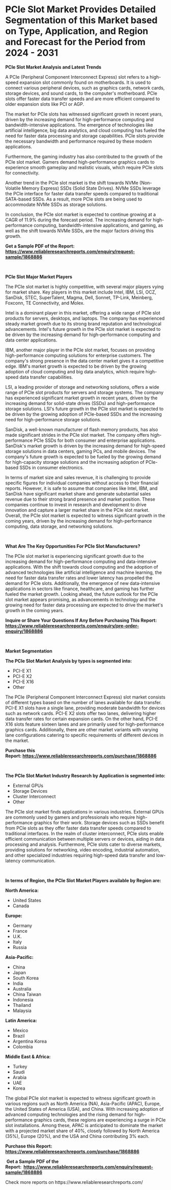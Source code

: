 <p><h1>PCIe Slot Market Provides Detailed Segmentation of this Market based on Type, Application, and Region and Forecast for the Period from 2024 - 2031</h1></p><p><strong>PCIe Slot Market Analysis and Latest Trends</strong></p>
<p><p>A PCIe (Peripheral Component Interconnect Express) slot refers to a high-speed expansion slot commonly found on motherboards. It is used to connect various peripheral devices, such as graphics cards, network cards, storage devices, and sound cards, to the computer's motherboard. PCIe slots offer faster data transfer speeds and are more efficient compared to older expansion slots like PCI or AGP.</p><p>The market for PCIe slots has witnessed significant growth in recent years, driven by the increasing demand for high-performance computing and bandwidth-intensive applications. The emergence of technologies like artificial intelligence, big data analytics, and cloud computing has fueled the need for faster data processing and storage capabilities. PCIe slots provide the necessary bandwidth and performance required by these modern applications.</p><p>Furthermore, the gaming industry has also contributed to the growth of the PCIe slot market. Gamers demand high-performance graphics cards to experience smooth gameplay and realistic visuals, which require PCIe slots for connectivity.</p><p>Another trend in the PCIe slot market is the shift towards NVMe (Non-Volatile Memory Express) SSDs (Solid State Drives). NVMe SSDs leverage the PCIe interface for faster data transfer speeds compared to traditional SATA-based SSDs. As a result, more PCIe slots are being used to accommodate NVMe SSDs as storage solutions.</p><p>In conclusion, the PCIe slot market is expected to continue growing at a CAGR of 11.9% during the forecast period. The increasing demand for high-performance computing, bandwidth-intensive applications, and gaming, as well as the shift towards NVMe SSDs, are the major factors driving this growth.</p></p>
<p><strong>Get a Sample PDF of the Report:&nbsp; <a href="https://www.reliableresearchreports.com/enquiry/request-sample/1868886">https://www.reliableresearchreports.com/enquiry/request-sample/1868886</a></strong></p>
<p>&nbsp;</p>
<p><strong>PCIe Slot Major Market Players</strong></p>
<p><p>The PCIe slot market is highly competitive, with several major players vying for market share. Key players in this market include Intel, IBM, LSI, OCZ, SanDisk, STEC, SuperTalent, Magma, Dell, Sonnet, TP-Link, Meinberg, Foxconn, TE Connectivity, and Molex.</p><p>Intel is a dominant player in this market, offering a wide range of PCIe slot products for servers, desktops, and laptops. The company has experienced steady market growth due to its strong brand reputation and technological advancements. Intel's future growth in the PCIe slot market is expected to be driven by the increasing demand for high-performance computing and data center applications.</p><p>IBM, another major player in the PCIe slot market, focuses on providing high-performance computing solutions for enterprise customers. The company's strong presence in the data center market gives it a competitive edge. IBM's market growth is expected to be driven by the growing adoption of cloud computing and big data analytics, which require high-speed data transfer capabilities.</p><p>LSI, a leading provider of storage and networking solutions, offers a wide range of PCIe slot products for servers and storage systems. The company has experienced significant market growth in recent years, driven by the increasing demand for solid-state drives (SSDs) and high-performance storage solutions. LSI's future growth in the PCIe slot market is expected to be driven by the growing adoption of PCIe-based SSDs and the increasing need for high-performance storage solutions.</p><p>SanDisk, a well-known manufacturer of flash memory products, has also made significant strides in the PCIe slot market. The company offers high-performance PCIe SSDs for both consumer and enterprise applications. SanDisk's market growth is driven by the increasing demand for high-speed storage solutions in data centers, gaming PCs, and mobile devices. The company's future growth is expected to be fueled by the growing demand for high-capacity storage solutions and the increasing adoption of PCIe-based SSDs in consumer electronics.</p><p>In terms of market size and sales revenue, it is challenging to provide specific figures for individual companies without access to their financial reports. However, it is safe to assume that companies like Intel, IBM, and SanDisk have significant market share and generate substantial sales revenue due to their strong brand presence and market position. These companies continue to invest in research and development to drive innovation and capture a larger market share in the PCIe slot market. Overall, the PCIe slot market is expected to witness significant growth in the coming years, driven by the increasing demand for high-performance computing, data storage, and networking solutions.</p></p>
<p>&nbsp;</p>
<p><strong>What Are The Key Opportunities For PCIe Slot Manufacturers?</strong></p>
<p><p>The PCIe slot market is experiencing significant growth due to the increasing demand for high-performance computing and data-intensive applications. With the shift towards cloud computing and the adoption of advanced technologies like artificial intelligence and machine learning, the need for faster data transfer rates and lower latency has propelled the demand for PCIe slots. Additionally, the emergence of new data-intensive applications in sectors like finance, healthcare, and gaming has further fueled the market growth. Looking ahead, the future outlook for the PCIe slot market appears promising, as advancements in technology and the growing need for faster data processing are expected to drive the market's growth in the coming years.</p></p>
<p><strong>Inquire or Share Your Questions If Any Before Purchasing This Report: <a href="https://www.reliableresearchreports.com/enquiry/pre-order-enquiry/1868886">https://www.reliableresearchreports.com/enquiry/pre-order-enquiry/1868886</a></strong></p>
<p>&nbsp;</p>
<p><strong>Market Segmentation</strong></p>
<p><strong>The PCIe Slot Market Analysis by types is segmented into:</strong></p>
<p><ul><li>PCI-E X1</li><li>PCI-E X2</li><li>PCI-E X16</li><li>Other</li></ul></p>
<p><p>The PCIe (Peripheral Component Interconnect Express) slot market consists of different types based on the number of lanes available for data transfer. PCI-E X1 slots have a single lane, providing moderate bandwidth for devices such as network cards. PCI-E X2 slots offer two lanes, delivering higher data transfer rates for certain expansion cards. On the other hand, PCI-E X16 slots feature sixteen lanes and are primarily used for high-performance graphics cards. Additionally, there are other market variants with varying lane configurations catering to specific requirements of different devices in the market.</p></p>
<p><strong>Purchase this Report:&nbsp;<a href="https://www.reliableresearchreports.com/purchase/1868886">https://www.reliableresearchreports.com/purchase/1868886</a></strong></p>
<p>&nbsp;</p>
<p><strong>The PCIe Slot Market Industry Research by Application is segmented into:</strong></p>
<p><ul><li>External GPUs</li><li>Storage Devices</li><li>Cluster Interconnect</li><li>Other</li></ul></p>
<p><p>The PCIe slot market finds applications in various industries. External GPUs are commonly used by gamers and professionals who require high-performance graphics for their work. Storage devices such as SSDs benefit from PCIe slots as they offer faster data transfer speeds compared to traditional interfaces. In the realm of cluster interconnect, PCIe slots enable efficient communication between multiple servers or devices, aiding in data processing and analysis. Furthermore, PCIe slots cater to diverse markets, providing solutions for networking, video encoding, industrial automation, and other specialized industries requiring high-speed data transfer and low-latency communication.</p></p>
<p>&nbsp;</p>
<p><strong>In terms of Region, the PCIe Slot Market Players available by Region are:</strong></p>
<p>
    <p> <strong> North America: </strong>
        <ul>
            <li>United States</li>
            <li>Canada</li>
        </ul>
        </p> 
    <p> <strong> Europe: </strong>
        <ul>
            <li>Germany</li>
            <li>France</li>
            <li>U.K.</li>
            <li>Italy</li>
            <li>Russia</li>
        </ul>
        </p> 
    <p> <strong> Asia-Pacific: </strong>
        <ul>
            <li>China</li>
            <li>Japan</li>
            <li>South Korea</li>
            <li>India</li>
            <li>Australia</li>
            <li>China Taiwan</li>
            <li>Indonesia</li>
            <li>Thailand</li>
            <li>Malaysia</li>
        </ul>
        </p> 
    <p> <strong> Latin America: </strong>
        <ul>
            <li>Mexico</li>
            <li>Brazil</li>
            <li>Argentina Korea</li>
            <li>Colombia</li>
        </ul>
        </p> 
    <p> <strong> Middle East & Africa: </strong>
        <ul>
            <li>Turkey</li>
            <li>Saudi</li>
            <li>Arabia</li>
            <li>UAE</li>
            <li>Korea</li>
        </ul>
    </p>
    </p>
<p><p>The global PCIe slot market is expected to witness significant growth in various regions such as North America (NA), Asia-Pacific (APAC), Europe, the United States of America (USA), and China. With increasing adoption of advanced computing technologies and the rising demand for high-performance graphics cards, these regions are experiencing a surge in PCIe slot installations. Among these, APAC is anticipated to dominate the market with a projected market share of 40%, closely followed by North America (35%), Europe (20%), and the USA and China contributing 3% each.</p></p>
<p><strong>Purchase this Report: <a href="https://www.reliableresearchreports.com/purchase/1868886">https://www.reliableresearchreports.com/purchase/1868886</a></strong></p>
<p>&nbsp;<strong>Get a Sample PDF of the Report:&nbsp;&nbsp;<a href="https://www.reliableresearchreports.com/enquiry/request-sample/1868886">https://www.reliableresearchreports.com/enquiry/request-sample/1868886</a></strong></p>
<p><strong></strong></p>
<p>Check more reports on https://www.reliableresearchreports.com/</p>